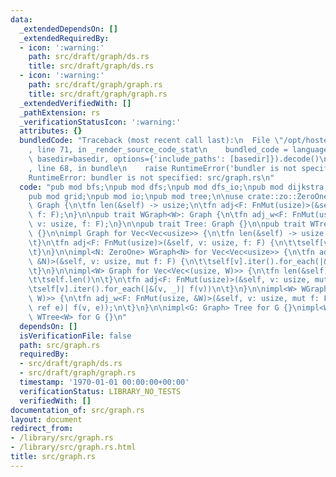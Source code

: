 ```yaml
---
data:
  _extendedDependsOn: []
  _extendedRequiredBy:
  - icon: ':warning:'
    path: src/draft/graph/ds.rs
    title: src/draft/graph/ds.rs
  - icon: ':warning:'
    path: src/draft/graph/graph.rs
    title: src/draft/graph/graph.rs
  _extendedVerifiedWith: []
  _pathExtension: rs
  _verificationStatusIcon: ':warning:'
  attributes: {}
  bundledCode: "Traceback (most recent call last):\n  File \"/opt/hostedtoolcache/Python/3.9.1/x64/lib/python3.9/site-packages/onlinejudge_verify/documentation/build.py\"\
    , line 71, in _render_source_code_stat\n    bundled_code = language.bundle(stat.path,\
    \ basedir=basedir, options={'include_paths': [basedir]}).decode()\n  File \"/opt/hostedtoolcache/Python/3.9.1/x64/lib/python3.9/site-packages/onlinejudge_verify/languages/user_defined.py\"\
    , line 68, in bundle\n    raise RuntimeError('bundler is not specified: {}'.format(path.as_posix()))\n\
    RuntimeError: bundler is not specified: src/graph.rs\n"
  code: "pub mod bfs;\npub mod dfs;\npub mod dfs_io;\npub mod dijkstra;\npub mod euler_tour;\n\
    pub mod grid;\npub mod io;\npub mod tree;\n\nuse crate::zo::ZeroOne;\n\npub trait\
    \ Graph {\n\tfn len(&self) -> usize;\n\tfn adj<F: FnMut(usize)>(&self, v: usize,\
    \ f: F);\n}\n\npub trait WGraph<W>: Graph {\n\tfn adj_w<F: FnMut(usize, &W)>(&self,\
    \ v: usize, f: F);\n}\n\npub trait Tree: Graph {}\n\npub trait WTree<W>: WGraph<W>\
    \ {}\n\nimpl Graph for Vec<Vec<usize>> {\n\tfn len(&self) -> usize {\n\t\tself.len()\n\
    \t}\n\tfn adj<F: FnMut(usize)>(&self, v: usize, f: F) {\n\t\tself[v].iter().copied().for_each(f);\n\
    \t}\n}\n\nimpl<N: ZeroOne> WGraph<N> for Vec<Vec<usize>> {\n\tfn adj_w<F: FnMut(usize,\
    \ &N)>(&self, v: usize, mut f: F) {\n\t\tself[v].iter().for_each(|&v| f(v, &N::ONE))\n\
    \t}\n}\n\nimpl<W> Graph for Vec<Vec<(usize, W)>> {\n\tfn len(&self) -> usize {\n\
    \t\tself.len()\n\t}\n\tfn adj<F: FnMut(usize)>(&self, v: usize, mut f: F) {\n\t\
    \tself[v].iter().for_each(|&(v, _)| f(v))\n\t}\n}\n\nimpl<W> WGraph<W> for Vec<Vec<(usize,\
    \ W)>> {\n\tfn adj_w<F: FnMut(usize, &W)>(&self, v: usize, mut f: F) {\n\t\tself[v].iter().for_each(|&(v,\
    \ ref e)| f(v, e));\n\t}\n}\n\nimpl<G: Graph> Tree for G {}\nimpl<W, G: WGraph<W>>\
    \ WTree<W> for G {}\n"
  dependsOn: []
  isVerificationFile: false
  path: src/graph.rs
  requiredBy:
  - src/draft/graph/ds.rs
  - src/draft/graph/graph.rs
  timestamp: '1970-01-01 00:00:00+00:00'
  verificationStatus: LIBRARY_NO_TESTS
  verifiedWith: []
documentation_of: src/graph.rs
layout: document
redirect_from:
- /library/src/graph.rs
- /library/src/graph.rs.html
title: src/graph.rs
---
```

